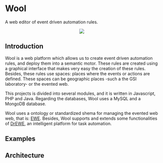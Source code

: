 Wool
==
A web editor of event driven automation rules. 

<p align="center">
  <img src="https://dl.dropboxusercontent.com/u/53961849/wool/wool-logo-little.png"/>
</p>

## Introduction
Wool is a web platform which allows us to create event driven automation rules, and deploy them into a semantic motor. These rules are created using a graphical interface that makes very easy the creation of these rules. Besides, these rules use spaces: places where the events or actions are defined. These spaces can be geographic places -such a the GSI laboratory- or the evented web.

This projects is divided into several modules, and it is written in Javascript, PHP and Java. Regarding the databases, Wool uses a MySQL and a MongoDB database.

Wool uses a ontology or standardized shema for managing the evented web web, that is: [EWE](http://www.gsi.dit.upm.es/ontologies/ewe/). Besides, Wool supports and extends some functionalities of [DrEWE](https://github.com/gsi-upm/DrEWE), an intelligent platform for task automation.

## Examples


## Architecture
